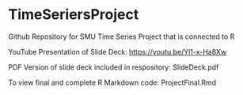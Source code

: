 # TimeSeriersProject
Github Repository for SMU Time Series Project that is connected to R

YouTube Presentation of Slide Deck: https://youtu.be/Yl1-x-Ha8Xw

PDF Version of slide deck included in respository: SlideDeck.pdf

To view final and complete R Markdown code: ProjectFinal.Rmd
